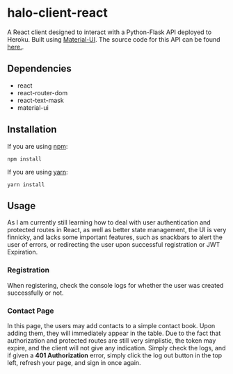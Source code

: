 # halo-client-react
A React client designed to interact with a Python-Flask API deployed to Heroku. Built using [Material-UI](https://material-ui.com/). The source code for this API can be found [here.](https://github.com/tomajohnson21/halo-server).

## Dependencies
* react
* react-router-dom
* react-text-mask
* material-ui

## Installation
If you are using [npm](https://www.npmjs.com/):

```
npm install
```

If you are using [yarn](https://yarnpkg.com/):

```
yarn install
```

## Usage

As I am currently still learning how to deal with user authentication and protected routes in React, as well as better state management, 
the UI is very finnicky, and lacks some important features, such as snackbars to alert the user of errors, or redirecting the user upon successful registration or JWT Expiration. 

### Registration

When registering, check the console logs for whether the user was created successfully or not. 

### Contact Page

In this page, the users may add contacts to a simple contact book. Upon adding them, they will immediately appear in the table. Due to the fact that authorization and protected routes are still very simplistic, the token may expire, and the client will not give any indication. Simply check the logs, and if given a **401 Authorization** error, simply click the log out button in the top left, refresh your page, and sign in once again.
